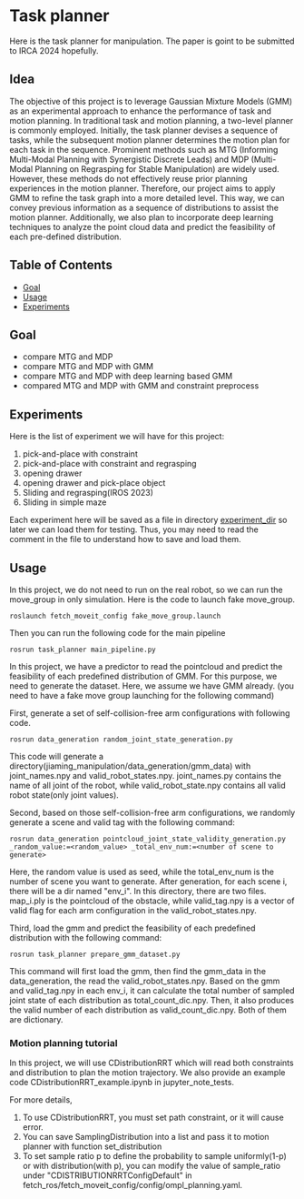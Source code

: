 # Task planner

Here is the task planner for manipulation. The paper is goint to be submitted to IRCA 2024 hopefully.

## Idea

The objective of this project is to leverage Gaussian Mixture Models (GMM) as an experimental approach to enhance the performance of task and motion planning. In traditional task and motion planning, a two-level planner is commonly employed. Initially, the task planner devises a sequence of tasks, while the subsequent motion planner determines the motion plan for each task in the sequence. Prominent methods such as MTG (Informing Multi-Modal Planning with Synergistic Discrete Leads) and MDP (Multi-Modal Planning on Regrasping for Stable Manipulation) are widely used. However, these methods do not effectively reuse prior planning experiences in the motion planner. Therefore, our project aims to apply GMM to refine the task graph into a more detailed level. This way, we can convey previous information as a sequence of distributions to assist the motion planner. Additionally, we also plan to incorporate deep learning techniques to analyze the point cloud data and predict the feasibility of each pre-defined distribution.

## Table of Contents

- [Goal](#goal)
- [Usage](#usage)
- [Experiments](#experiments)

## Goal
- compare MTG and MDP
- compare MTG and MDP with GMM
- compare MTG and MDP with deep learning based GMM
- compared MTG and MDP with GMM and constraint preprocess

## Experiments

Here is the list of experiment we will have for this project:

1. pick-and-place with constraint
2. pick-and-place with constraint and regrasping
3. opening drawer
4. opening drawer and pick-place object
5. Sliding and regrasping(IROS 2023)
6. Sliding in simple maze

Each experiment here will be saved as a file in directory [experiment_dir](experiment_dir) so later we can load them for testing. Thus, you may need to read the comment in the file to understand how to save and load them.

## Usage

In this project, we do not need to run on the real robot, so we can run the move_group in only simulation. Here is the code to launch fake move_group.

```
roslaunch fetch_moveit_config fake_move_group.launch
```

Then you can run the following code for the main pipeline
```
rosrun task_planner main_pipeline.py
```

In this project, we have a predictor to read the pointcloud and predict the feasibility of each predefined distribution of GMM. For this purpose, we need to generate the dataset. Here, we assume we have GMM already. (you need to have a fake move group launching for the following command)

First, generate a set of self-collision-free arm configurations with following code.
```
rosrun data_generation random_joint_state_generation.py
```
This code will generate a directory(jiaming_manipulation/data_generation/gmm_data) with joint_names.npy and valid_robot_states.npy. joint_names.py contains the name of all joint of the robot, while valid_robot_state.npy contains all valid robot state(only joint values).

Second, based on those self-collision-free arm configurations, we randomly generate a scene and valid tag with the following command:
```
rosrun data_generation pointcloud_joint_state_validity_generation.py _random_value:=<random_value> _total_env_num:=<number of scene to generate>
```
Here, the random value is used as seed, while the total_env_num is the number of scene you want to generate. After generation, for each scene i, there will be a dir named "env_i". In this directory, there are two files. map_i.ply is the pointcloud of the obstacle, while valid_tag.npy is a vector of valid flag for each arm configuration in the valid_robot_states.npy.

Third, load the gmm and predict the feasibility of each predefined distribution with the following command:
```
rosrun task_planner prepare_gmm_dataset.py
```

This command will first load the gmm, then find the gmm_data in the data_generation, the read the valid_robot_states.npy. Based on the gmm and valid_tag.npy in each env_i, it can calculate the total number of sampled joint state of each distribution as total_count_dic.npy. Then, it also produces the valid number of each distribution as valid_count_dic.npy. Both of them are dictionary.

### Motion planning tutorial
In this project, we will use CDistributionRRT which will read both constraints and distribution to plan the motion trajectory. We also provide an example code CDistributionRRT_example.ipynb in jupyter_note_tests.

For more details, 

1. To use CDistributionRRT, you must set path constraint, or it will cause error.
2. You can save SamplingDistribution into a list and pass it to motion planner with function set_distribution
3. To set sample ratio p to define the probability to sample uniformly(1-p) or with distribution(with p), you can modify the value of sample_ratio under "CDISTRIBUTIONRRTConfigDefault" in fetch_ros/fetch_moveit_config/config/ompl_planning.yaml.